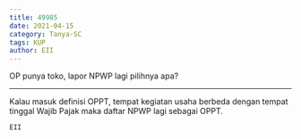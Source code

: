 ```yaml
---
title: 49985
date: 2021-04-15
category: Tanya-SC
tags: KUP
author: EII
---
```


OP punya toko, lapor NPWP lagi pilihnya apa?

---

Kalau masuk definisi OPPT, tempat kegiatan usaha berbeda dengan tempat tinggal Wajib Pajak maka daftar NPWP lagi sebagai OPPT.

`EII`
